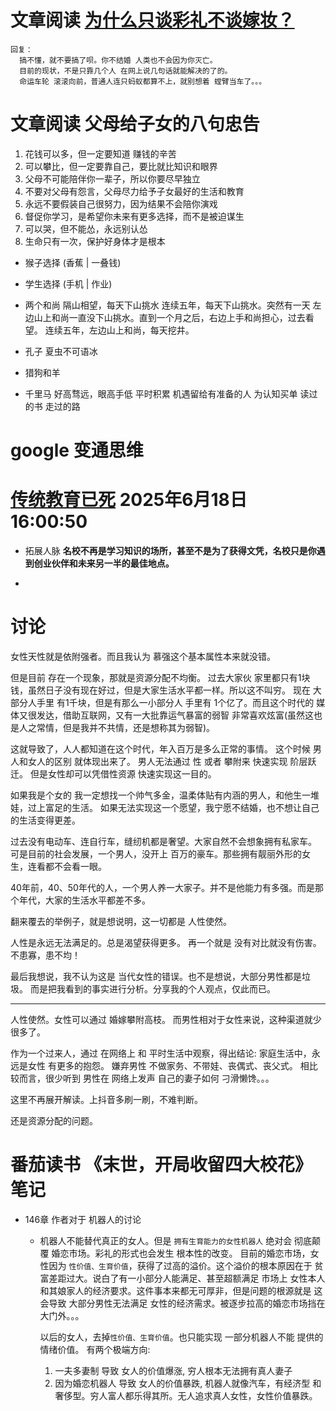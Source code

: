 # 文章阅读 [为什么只谈彩礼不谈嫁妆？](https://mp.weixin.qq.com/s/CD1iu5Ly9qigkJdb5NTfgw)
    回复：
      搞不懂，就不要搞了呗。你不结婚 人类也不会因为你灭亡。
      目前的现状，不是只靠几个人 在网上说几句话就能解决的了的。
      命运车轮 滚滚向前，普通人连只蚂蚁都算不上，就别想着 螳臂当车了。。。

# 文章阅读 父母给子女的八句忠告
  1. 花钱可以多，但一定要知道 赚钱的辛苦
  2. 可以攀比，但一定要靠自己，要比就比知识和眼界
  3. 父母不可能陪伴你一辈子，所以你要尽早独立
  4. 不要对父母有怨言，父母尽力给予子女最好的生活和教育
  5. 永远不要假装自己很努力，因为结果不会陪你演戏
  6. 督促你学习，是希望你未来有更多选择，而不是被迫谋生
  7. 可以哭，但不能怂，永远别认怂
  8. 生命只有一次，保护好身体才是根本

  + 猴子选择 (香蕉 | 一叠钱)
  + 学生选择 (手机 | 作业)

  + 两个和尚 隔山相望，每天下山挑水
    连续五年，每天下山挑水。突然有一天 左边山上和尚一直没下山挑水。直到一个月之后，右边上手和尚担心，过去看望。
    连续五年，左边山上和尚，每天挖井。

  + 孔子 夏虫不可语冰

  + 猎狗和羊

  + 千里马
    好高骛远，眼高手低
    平时积累
    机遇留给有准备的人
    为认知买单
    读过的书 走过的路

# google 变通思维

# [传统教育已死](https://mp.weixin.qq.com/s/kXNqeo7eBqol8hTR7td7_Q) 2025年6月18日 16:00:50
  + 拓展人脉
    **名校不再是学习知识的场所，甚至不是为了获得文凭，名校只是你遇到创业伙伴和未来另一半的最佳地点。**

  + 


# 讨论
  女性天性就是依附强者。而且我认为 慕强这个基本属性本来就没错。

  但是目前 存在一个现象，那就是资源分配不均衡。
  过去大家伙 家里都只有1块钱，虽然日子没有现在好过，但是大家生活水平都一样。所以这不叫穷。
  现在 大部分人手里 有1千块，但是有那么一小部分人 手里有 1个亿了。而且这个时代的 媒体又很发达，借助互联网，又有一大批靠运气暴富的弱智 非常喜欢炫富(虽然这也是人之常情，但是我并不共情，还是想称其为弱智)。

  这就导致了，人人都知道在这个时代，年入百万是多么正常的事情。
  这个时候 男人和女人的区别 就体现出来了。
  男人无法通过 性 或者 攀附来 快速实现 阶层跃迁。
  但是女性却可以凭借性资源 快速实现这一目的。

  如果我是个女的 我一定想找一个帅气多金，温柔体贴有内涵的男人，和他生一堆娃，过上富足的生活。
  如果无法实现这一个愿望，我宁愿不结婚，也不想让自己的生活变得更差。

  过去没有电动车、连自行车，缝纫机都是奢望。大家自然不会想象拥有私家车。
  可是目前的社会发展，一个男人，没开上 百万的豪车。那些拥有靓丽外形的女生，连看都不会看一眼。

  40年前，40、50年代的人，一个男人养一大家子。并不是他能力有多强。而是那个年代，大家的生活水平都差不多。

  翻来覆去的举例子，就是想说明，这一切都是 人性使然。

  人性是永远无法满足的。总是渴望获得更多。
  再一个就是 没有对比就没有伤害。不患寡，患不均！

  最后我想说，我不认为这是 当代女性的错误。也不是想说，大部分男性都是垃圾。
  而是把我看到的事实进行分析。分享我的个人观点，仅此而已。

  ---

  人性使然。女性可以通过 婚嫁攀附高枝。
  而男性相对于女性来说，这种渠道就少很多了。

  作为一个过来人，通过 在网络上 和 平时生活中观察，得出结论: 家庭生活中，永远是女性 有更多的抱怨。
  嫌弃男性 不做家务、不带娃、丧偶式、丧父式。
  相比较而言，很少听到 男性在 网络上发声 自己的妻子如何 刁滑懒馋。。。

  这里不再展开解读。上抖音多刷一刷，不难判断。

  还是资源分配的问题。

# 番茄读书 《末世，开局收留四大校花》 笔记
  + 146章 作者对于 机器人的讨论
    + 机器人不能替代真正的女人。但是 `拥有生育能力的女性机器人` 绝对会 彻底颠覆 婚恋市场。彩礼的形式也会发生 根本性的改变。
      目前的婚恋市场，女性因为 `性价值、生育价值`，获得了过高的溢价。这个溢价的根本原因在于 贫富差距过大。说白了有一小部分人能满足、甚至超额满足 市场上 女性本人和其娘家人的经济要求。这件事本来都无可厚非，但是问题的根源就是 这会导致 大部分男性无法满足 女性的经济需求。被逐步拉高的婚恋市场挡在大门外。。。

      以后的女人，去掉`性价值、生育价值`。也只能实现 一部分机器人不能 提供的情绪价值。
      有两个极端方向:
        1. 一夫多妻制 导致 女人的价值爆涨, 穷人根本无法拥有真人妻子
        2. 因为婚恋机器人 导致 女人的价值暴跌, 机器人就像汽车，有经济型 和 奢侈型。穷人富人都乐得其所。无人追求真人女性，女性价值暴跌。
